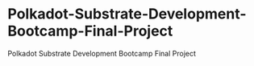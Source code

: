 # Polkadot-Substrate-Development-Bootcamp-Final-Project
Polkadot Substrate Development Bootcamp Final Project
